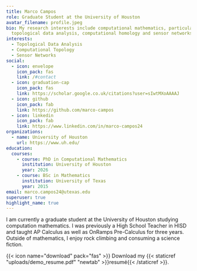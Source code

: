 ```yaml
---
title: Marco Campos
role: Graduate Student at the University of Houston
avatar_filename: profile.jpeg
bio: My research interests include computational mathematics, particularly
  topological data analysis, computational homology and sensor networks.
interests:
  - Topological Data Analysis
  - Computational Topology
  - Sensor Networks
social:
  - icon: envelope
    icon_pack: fas
    link: /#contact
  - icon: graduation-cap
    icon_pack: fas
    link: https://scholar.google.co.uk/citations?user=sIwtMXoAAAAJ
  - icon: github
    icon_pack: fab
    link: https://github.com/marco-campos
  - icon: linkedin
    icon_pack: fab
    link: https://www.linkedin.com/in/marco-campos24
organizations:
  - name: University of Houston
    url: https://www.uh.edu/
education:
  courses:
    - course: PhD in Computational Mathematics
      institution: University of Houston
      year: 2026
    - course: BSc in Mathematics
      institution: University of Texas
      year: 2015
email: marco.campos24@utexas.edu
superuser: true
highlight_name: true
---
```

I am currently a graduate student at the University of Houston studying computation mathematics. I was previously a High School Teacher in HISD and taught AP Calculus as well as OnRamps Pre-Calculus for three years. Outside of mathematics, I enjoy rock climbing and consuming a science fiction.

{{< icon name="download" pack="fas" >}} Download my {{< staticref "uploads/demo_resume.pdf" "newtab" >}}resumé{{< /staticref >}}.